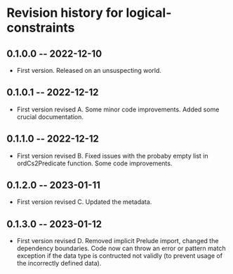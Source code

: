 # Revision history for logical-constraints

## 0.1.0.0 -- 2022-12-10

* First version. Released on an unsuspecting world.

## 0.1.0.1 -- 2022-12-12

* First version revised A. Some minor code improvements. Added some crucial documentation.

## 0.1.1.0 -- 2022-12-12

* First version revised B. Fixed issues with the probaby empty list in ordCs2Predicate function.
Some code improvements.

## 0.1.2.0 -- 2023-01-11

* First version revised C. Updated the metadata.

## 0.1.3.0 -- 2023-01-12

* First version revised D. Removed implicit Prelude import, changed the dependency boundaries. Code
now can throw an error or pattern match exception if the data type is contructed not validly 
(to prevent usage of the incorrectly defined data).

